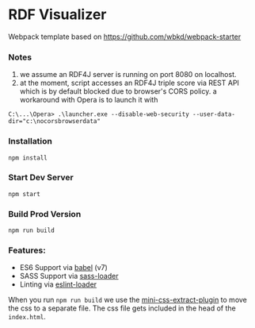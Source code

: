 # RDF Visualizer

Webpack template based on https://github.com/wbkd/webpack-starter

### Notes
1. we assume an RDF4J server is running on port 8080 on localhost.
2. at the moment, script accesses an RDF4J triple score via REST API which is by default blocked due to browser's CORS policy. a workaround
with Opera is to launch it with
```
C:\...\Opera> .\launcher.exe --disable-web-security --user-data-dir="c:\nocorsbrowserdata"
```


### Installation

```
npm install
```

### Start Dev Server

```
npm start
```

### Build Prod Version

```
npm run build
```

### Features:

* ES6 Support via [babel](https://babeljs.io/) (v7)
* SASS Support via [sass-loader](https://github.com/jtangelder/sass-loader)
* Linting via [eslint-loader](https://github.com/MoOx/eslint-loader)

When you run `npm run build` we use the [mini-css-extract-plugin](https://github.com/webpack-contrib/mini-css-extract-plugin) to move the css to a separate file. The css file gets included in the head of the `index.html`.
